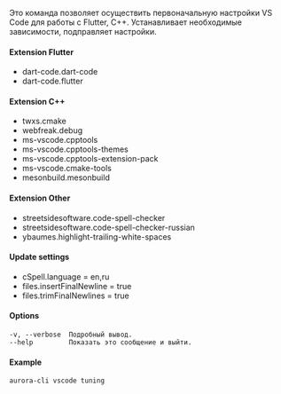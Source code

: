 Это команда позволяет осуществить первоначальную настройки VS Code для работы с Flutter, C++.
Устанавливает необходимые зависимости, подправляет настройки.

#### Extension Flutter

- dart-code.dart-code
- dart-code.flutter

#### Extension C++

- twxs.cmake
- webfreak.debug
- ms-vscode.cpptools
- ms-vscode.cpptools-themes
- ms-vscode.cpptools-extension-pack
- ms-vscode.cmake-tools
- mesonbuild.mesonbuild

#### Extension Other

- streetsidesoftware.code-spell-checker
- streetsidesoftware.code-spell-checker-russian
- ybaumes.highlight-trailing-white-spaces

#### Update settings

- cSpell.language = en,ru
- files.insertFinalNewline = true
- files.trimFinalNewlines = true

#### Options

```shell
-v, --verbose  Подробный вывод.
--help         Показать это сообщение и выйти.
```

#### Example

```shell
aurora-cli vscode tuning
```
